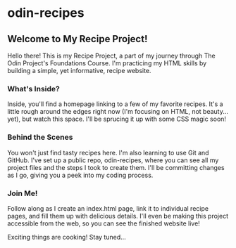 # odin-recipes
## Welcome to My Recipe Project!
Hello there! This is my Recipe Project, a part of my journey through The Odin Project's Foundations Course. I'm practicing my HTML skills by building a simple, yet informative, recipe website.

### What's Inside?
Inside, you'll find a homepage linking to a few of my favorite recipes. It's a little rough around the edges right now (I'm focusing on HTML, not beauty... yet), but watch this space. I'll be sprucing it up with some CSS magic soon!

### Behind the Scenes
You won't just find tasty recipes here. I'm also learning to use Git and GitHub. I've set up a public repo, odin-recipes, where you can see all my project files and the steps I took to create them. I'll be committing changes as I go, giving you a peek into my coding process.

### Join Me!
Follow along as I create an index.html page, link it to individual recipe pages, and fill them up with delicious details. I'll even be making this project accessible from the web, so you can see the finished website live!

Exciting things are cooking! Stay tuned...